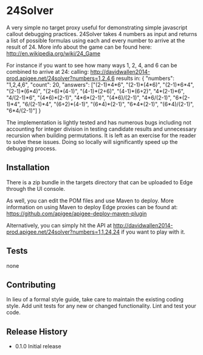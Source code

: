 24Solver
========

A very simple no target proxy useful for demonstrating simple javascript callout debugging practices. 24Solver takes 4 numbers as input and returns a list of possible formulas using each and every number to arrive at the result of 24. More info about the game can be found here: http://en.wikipedia.org/wiki/24_Game

For instance if you want to see how many ways 1, 2, 4, and 6 can be combined to arrive at 24:
	calling: http://davidwallen2014-prod.apigee.net/24solver?numbers=1,2,4,6
	results in:
		{
		    "numbers": "1,2,4,6",
		    "count": 20,
		    "answers": ["(2-1)\*4\*6", "(2-1)\*(4\*6)", "(2-1)\*6\*4", "(2-1)\*(6\*4)", "(2+6)\*(4-1)", "(4-1)\*(2+6)", "(4-1)\*(6+2)", "4\*(2-1)\*6", "4/(2-1)\*6", "(4\*6)\*(2-1)", "4\*6\*(2-1)", "(4\*6)/(2-1)", "4\*6/(2-1)", "6\*(2-1)\*4", "6/(2-1)\*4", "(6+2)\*(4-1)", "(6\*4)\*(2-1)", "6\*4\*(2-1)", "(6\*4)/(2-1)", "6\*4/(2-1)"]
		}

The implementation is lightly tested and has numerous bugs including not accounting for integer division in testing candidate results and unnecessary recursion when building permutations. It is left as an exercise for the reader to solve these issues. Doing so locally will significantly speed up the debugging process.

## Installation

There is a zip bundle in the targets directory that can be uploaded to Edge through the UI console.

As well, you can edit the POM files and use Maven to deploy. More information on using Maven to deploy Edge proxies can be found at: 
https://github.com/apigee/apigee-deploy-maven-plugin

Alternatively, you can simply hit the API at http://davidwallen2014-prod.apigee.net/24solver?numbers=1,1,24,24 if you want to play with it.

## Tests

  none

## Contributing

In lieu of a formal style guide, take care to maintain the existing coding style.
Add unit tests for any new or changed functionality. Lint and test your code.

## Release History

* 0.1.0 Initial release
